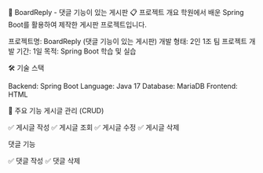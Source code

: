 📝 BoardReply - 댓글 기능이 있는 게시판
📋 프로젝트 개요
학원에서 배운 Spring Boot를 활용하여 제작한 게시판 프로젝트입니다.

프로젝트명: BoardReply (댓글 기능이 있는 게시판)
개발 형태: 2인 1조 팀 프로젝트
개발 기간: 1일
목적: Spring Boot 학습 및 실습

🛠️ 기술 스택

Backend: Spring Boot
Language: Java 17
Database: MariaDB
Frontend: HTML

🚀 주요 기능
게시글 관리 (CRUD)

✅ 게시글 작성
✅ 게시글 조회
✅ 게시글 수정
✅ 게시글 삭제

댓글 기능

✅ 댓글 작성
✅ 댓글 삭제
